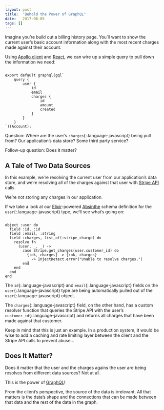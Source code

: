 ```yaml
---
layout: post
title:  "Behold the Power of GraphQL"
date:   2017-06-05
tags: []
---
```


Imagine you’re build out a billing history page. You’ll want to show the current user’s basic account information along with the most recent charges made against their account.

Using [Apollo client](http://dev.apollodata.com/) and [React](https://facebook.github.io/react/), we can wire up a simple query to pull down the information we need:

<pre class='language-javascript'><code class='language-javascript'>
export default graphql(gql`
    query {
        user {
            id
            email
            charges {
                id
                amount
                created
            }
        }
    }
`)(Account);
</code></pre>

Question: Where are the user’s `charges`{:.language-javascript} being pull from? Our application’s data store? Some third party service?

Follow-up question: Does it matter?

## A Tale of Two Data Sources

In this example, we’re resolving the current user from our application’s data store, and we’re resolving all of the charges against that user with [Stripe API](https://stripe.com/docs/api) calls.

We’re not storing any charges in our application.

If we take a look at our [Elixir](https://elixir-lang.org/)-powered [Absinthe](http://absinthe-graphql.org/) schema definition for the `user`{:.language-javascript} type, we’ll see what’s going on:

<pre class='language-javascript'><code class='language-javascript'>
object :user do
  field :id, :id
  field :email, :string
  field :charges, list_of(:stripe_charge) do
    resolve fn
      (user, _, _) ->
        case Stripe.get_charges(user.customer_id) do
          {:ok, charges} -> {:ok, charges}
          _ -> InjectDetect.error("Unable to resolve charges.")
        end
    end
  end
end
</code></pre>

The `id`{:.language-javascript} and `email`{:.language-javascript} fields on the `user`{:.language-javascript} type are being automatically pulled out of the `user`{:.language-javascript} object.

The `charges`{:.language-javascript} field, on the other hand, has a custom resolver function that queries the Stripe API with the user’s `customer_id`{:.language-javascript} and returns all charges that have been made against that customer.

Keep in mind that this is just an example. In a production system, it would be wise to add a caching and rate limiting layer between the client and the Stripe API calls to prevent abuse...

## Does It Matter?

Does it matter that the user and the charges agains the user are being resolves from different data sources? Not at all.

This is the power of [GraphQL](http://graphql.org/)!

From the client’s perspective, the source of the data is irrelevant. All that matters is the data’s shape and the connections that can be made between that data and the rest of the data in the graph.
